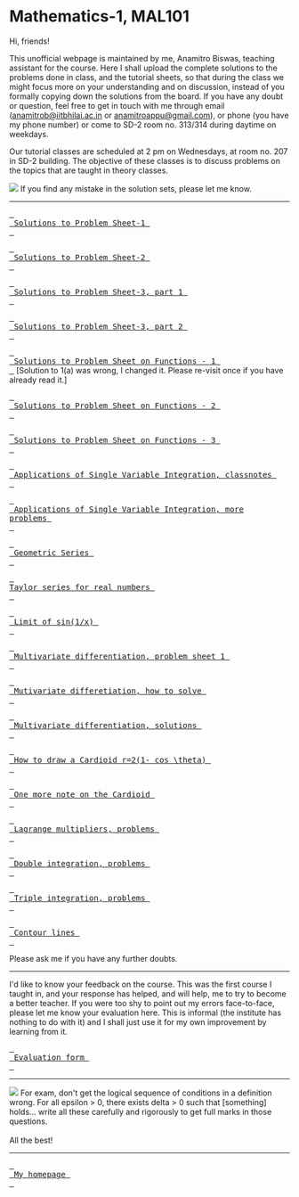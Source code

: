 # Mathematics-1, MAL101

Hi, friends!

This unofficial webpage is maintained by me, Anamitro Biswas, teaching assistant for the course. Here I shall upload the complete solutions to the problems done in class, and the tutorial sheets, so that during the class we might focus more on your understanding and on discussion, instead of you formally copying down the solutions from the board. If you have any doubt or question, feel free to get in touch with me through email (anamitrob@iitbhilai.ac.in or anamitroappu@gmail.com), or phone (you have my phone number) or come to SD-2 room no. 313/314 during daytime on weekdays.

Our tutorial classes are scheduled at 2 pm on Wednesdays, at room no. 207 in SD-2 building. The objective of these classes is to discuss problems on the topics that are taught in theory classes.

[![](https://img.shields.io/badge/⚠️-red?style=for-the-badge)](https://anamitro.github.io/)
If you find any mistake in the solution sets, please let me know.

___

[<kbd> <br> Solutions to Problem Sheet-1 <br> </kbd>](files/notes/iitbhilai/math1/set1soln.pdf)

[<kbd> <br> Solutions to Problem Sheet-2 <br> </kbd>](files/notes/iitbhilai/math1/set2soln.pdf)

[<kbd> <br> Solutions to Problem Sheet-3, part 1 <br> </kbd>](files/notes/iitbhilai/math1/set3soln1.pdf)

[<kbd> <br> Solutions to Problem Sheet-3, part 2 <br> </kbd>](files/notes/iitbhilai/math1/set3soln2.pdf)

[<kbd> <br> Solutions to Problem Sheet on Functions - 1 <br> </kbd>](files/notes/iitbhilai/math1/set4soln1.pdf) [Solution to 1(a) was wrong, I changed it. Please re-visit once if you have already read it.]

[<kbd> <br> Solutions to Problem Sheet on Functions - 2 <br> </kbd>](files/notes/iitbhilai/math1/set4soln2.pdf)

[<kbd> <br> Solutions to Problem Sheet on Functions - 3 <br> </kbd>](files/notes/iitbhilai/math1/set4soln3-7.pdf)

[<kbd> <br> Applications of Single Variable Integration, classnotes <br> </kbd>](files/notes/iitbhilai/math1/applications_of_single_variable_integration_classnotes.pdf)

[<kbd> <br> Applications of Single Variable Integration, more problems <br> </kbd>](files/notes/iitbhilai/math1/intgrn_prob.pdf)

[<kbd> <br> Geometric Series <br> </kbd>](files/notes/iitbhilai/math1/gpseries.pdf)

[<kbd> <br> Taylor series for real numbers <br> </kbd>](files/notes/iitbhilai/math1/Taylor_series_real_250614_173152.pdf)

[<kbd> <br> Limit of sin(1/x) <br> </kbd>](files/notes/iitbhilai/math1/lim_sin_1-by-x.pdf)

[<kbd> <br> Multivariate differentiation, problem sheet 1 <br> </kbd>](files/notes/iitbhilai/math1/problem_sheet_multivariate_differentiation.pdf)

[<kbd> <br> Mutivariate differetiation, how to solve <br> </kbd>](files/notes/iitbhilai/math1/multivariate_soln0.pdf)

[<kbd> <br> Multivariate differentiation, solutions <br> </kbd>](files/notes/iitbhilai/math1/multivariate_soln.pdf)

[<kbd> <br> How to draw a Cardioid r=2(1- cos \theta) <br> </kbd>](https://youtu.be/2kpfTN1Eo9Y?si=S2vjbkSRFNk4BMEn)

[<kbd> <br> One more note on the Cardioid <br> </kbd>](files/notes/iitbhilai/math1/cardioid.pdf)

[<kbd> <br> Lagrange multipliers, problems <br> </kbd>](files/notes/iitbhilai/math1/lagrange-m.pdf)

[<kbd> <br> Double integration, problems <br> </kbd>](files/notes/iitbhilai/math1/double.pdf)

[<kbd> <br> Triple integration, problems <br> </kbd>](files/notes/iitbhilai/math1/triple.pdf)

[<kbd> <br> Contour lines <br> </kbd>](files/notes/iitbhilai/math1/contour.pdf)

Please ask me if you have any further doubts.

___

I'd like to know your feedback on the course. This was the first course I taught in, and your response has helped, and will help, me to try to become a better teacher. If you were too shy to point out my errors face-to-face, please let me know your evaluation here. This is informal (the institute has nothing to do with it) and I shall just use it for my own improvement by learning from it.

[<kbd> <br> Evaluation form <br> </kbd>](https://forms.gle/dtmMCwfPS7W6cT8V8)

___

[![](https://img.shields.io/badge/💡-green?style=for-the-badge)](https://anamitro.github.io/)
For exam, don't get the logical sequence of conditions in a definition wrong. For all epsilon > 0, there exists delta > 0 such that [something] holds... write all these carefully and rigorously to get full marks in those questions.
<br><br>
All the best!
___

[<kbd> <br> My homepage <br> </kbd>](https://anamitro.github.io)
